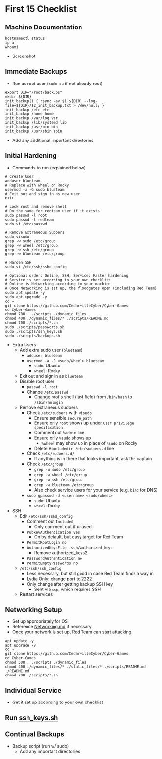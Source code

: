 # First 15 Checklist

## Machine Documentation
```Shell
hostnamectl status
ip a
whoami
```
- Screenshot
## Immediate Backups
- Run as root user (`sudo su` if not already root)
```Shell
export DIR="/root/backups"
mkdir ${DIR}
init_backup() { rsync -av $1 ${DIR} --log-file=${DIR}/$2_init_backup.txt > /dev/null; }
init_backup /etc etc
init_backup /home home
init_backup /var/log var
init_backup /lib/systemd lib
init_backup /usr/bin bin
init_backup /usr/sbin sbin
```

- Add any additional important directories
## Initial Hardening
- Commands to run (explained below)
```Shell
# Create User
adduser blueteam
# Replace with wheel on Rocky
usermod -a -G sudo blueteam
# Exit out and sign in as new user
exit

# Lock root and remove shell
# Do the same for redteam user if it exists
sudo passwd -l root
sudo passwd -l redteam
sudo vi /etc/passwd

# Remove Extraneous Sudoers
sudo visudo
grep -w sudo /etc/group
grep -w wheel /etc/group
grep -w ssh /etc/group
grep -w blueteam /etc/group

# Harden SSH
sudo vi /etc/ssh/sshd_config

# Optional order: Online, SSH, Service: Faster hardening
# Service is set according to your own checklist
# Online is Networking according to your machine
# Once Networking is set up, the floodgates open (including Red Team)
sudo apt update -y
sudo apt upgrade -y
cd ~
git clone https://github.com/CedarvilleCyber/Cyber-Games
cd Cyber-Games
chmod 700 . ./scripts ./dynamic_files
chmod 400 ./dynamic_files/* ./scripts/README.md
chmod 700 ./scripts/*.sh
sudo ./scripts/passwords.sh
sudo ./scripts/ssh_keys.sh
sudo ./scripts/backups.sh
```
- Extra Users
	- Add extra sudo user (`blueteam`)
		- `adduser blueteam`
		- `usermod -a -G <sudo/wheel> blueteam`
			- `sudo`: Ubuntu
			- `wheel`: Rocky
	- Exit out and sign in as `blueteam`
	- Disable root user
		- `passwd -l root`
		- Change `/etc/passwd`
			- Change root's shell (last field) from `/bin/bash` to `/sbin/nologin`
	- Remove extraneous sudoers
		- Check `/etc/sudoers` with `visudo`
			- Ensure sensible `secure_path`
			- Ensure only `root` shows up under `User privilege specification`
			- Comment out `%admin` line
			- Ensure only `%sudo` shows up
				- `%wheel` may show up in place of `%sudo` on Rocky
			- Delete `#includedir /etc/sudoers.d` line
		- Check `/etc/sudoers.d/`
			- If anything is in there that looks important, ask the captain
		- Check `/etc/group`
			- `grep -w sudo /etc/group`
			- `grep -w wheel /etc/group`
			- `grep -w ssh /etc/group`
			- `grep -w blueteam /etc/group`
			- Also check service users for your service (e.g. `bind` for DNS)
		- `sudo gpasswd -d <username> <sudo/wheel>`
			- `sudo`: Ubuntu
			- `wheel`: Rocky
- SSH
	- Edit `/etc/ssh/sshd_config`
		- Comment out `Include`s
			- Only comment out if unused
		- `PubkeyAuthentication yes`
			- On by default, but easy target for Red Team
		- `PermitRootLogin no`
		- `AuthorizedKeysFile .ssh/authorized_keys`
			- Remove authorized_keys2
		- `PasswordAuthentication no`
		- `PermitEmptyPasswords no`
	- `/etc/ssh/ssh_config`
		- Less necessary, but still good in case Red Team finds a way in
		- Lydia Only: change port to 2222
		- Only change after getting backup SSH key
			- Sent via `scp`, which requires SSH
	- Restart services
## Networking Setup
- Set up appropriately for OS
- Reference [Networking.md](./Networking.md) if necessary
- Once your network is set up, Red Team can start attacking
```Shell
apt update -y
apt upgrade -y
cd ~
git clone https://github.com/CedarvilleCyber/Cyber-Games
cd Cyber-Games
chmod 500 . ./scripts ./dynamic_files
chmod 400 ./dynamic_files/* ./static_files/* ./scripts/README.md ./README.md
chmod 700 ./scripts/*.sh
```
## Individual Service
- Get it set up according to your own checklist
## Run [ssh_keys.sh](../scripts/ssh_keys.sh)
## Continual Backups
- Backup script (run w/ sudo) 
	- Add any important directories
